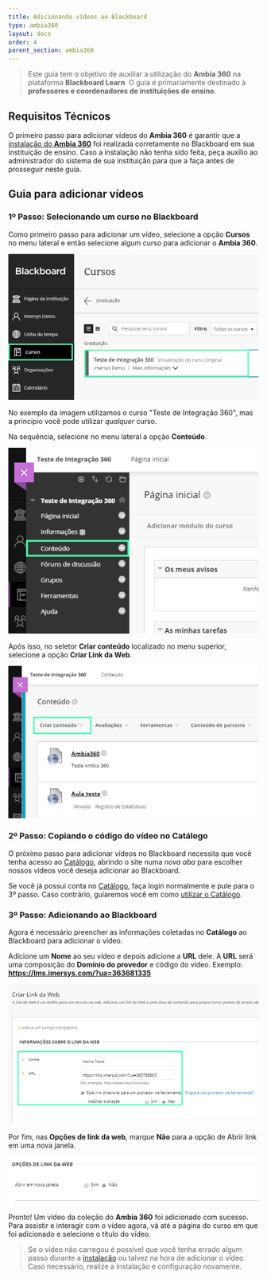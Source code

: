 ```yaml
---
title: Adicionando vídeos ao Blackboard
type: ambia360
layout: docs
order: 4
parent_section: ambia360
---
```


[blackboard]: ./index.md
[catalogo]: ./catalogo.md

> Este guia tem o objetivo de auxiliar a utilização do **Ambia 360** na plataforma **Blackboard Learn**. O guia é primariamente destinado à **professores e coordenadores de instituições de ensino**.

## Requisitos Técnicos

O primeiro passo para adicionar vídeos do **Ambia 360** é garantir que a [instalação do **Ambia 360**][blackboard] foi realizada corretamente no Blackboard em sua instituição de ensino. Caso a instalação não tenha sido feita, peça auxílio ao administrador do sistema de sua instituição para que a faça antes de prosseguir neste guia.


## Guia para adicionar vídeos

### 1º Passo: Selecionando um curso no Blackboard

Como primeiro passo para adicionar um vídeo, selecione a opção **Cursos** no menu lateral e então selecione algum curso para adicionar o **Ambia 360**.

![360&deg; Image Viewer](../images/blackboard/Blackboard-SS7.png)

No exemplo da imagem utilizamos o curso "Teste de Integração 360", mas a princípio você pode utilizar *qualquer* curso.

Na sequência, selecione no menu lateral a opção **Conteúdo**.

![360&deg; Image Viewer](../images/blackboard/Blackboard-SS8.png)

Após isso, no seletor **Criar conteúdo** localizado no menu superior, selecione a opção **Criar Link da Web**.

![360&deg; Image Viewer](../images/blackboard/Blackboard-SS9.png)

### 2º Passo: Copiando o código do vídeo no Catálogo

O próximo passo para adicionar vídeos no Blackboard necessita que você tenha acesso ao [Catálogo](https://catalogo.imersys.com/), abrindo o site numa *nova aba* para escolher nossos vídeos você deseja adicionar ao Blackboard.

Se você já possui conta no [Catálogo](https://catalogo.imersys.com/), faça login normalmente e pule para o 3º passo. Caso contrário, guiaremos você em como [utilizar o Catálogo][catalogo].

### 3º Passo: Adicionando ao Blackboard

Agora é necessário preencher as informações coletadas no **Catálogo** ao Blackboard para adicionar o vídeo.

Adicione um **Nome** ao seu vídeo e depois adicione a **URL** dele. A **URL** será uma composição do **Domínio do provedor** e código do vídeo. Exemplo: **https://lms.imersys.com/?ua=363681335**

![360&deg; Image Viewer](../images/blackboard/Blackboard-SS10.png)

Por fim, nas **Opções de link da web**, marque **Não** para a opção de Abrir link em uma nova janela.

![360&deg; Image Viewer](../images/blackboard/Blackboard-SS11.png)

Pronto! Um vídeo da coleção do **Ambia 360** foi adicionado com sucesso. Para assistir e interagir com o vídeo agora, vá até a página do curso em que foi adicionado e selecione o título do vídeo.

>Se o vídeo não carregou é possível que você tenha errado algum passo durante a [instalação][blackboard] ou talvez na hora de adicionar o vídeo. Caso necessário, realize a instalação e configuração novamente.
